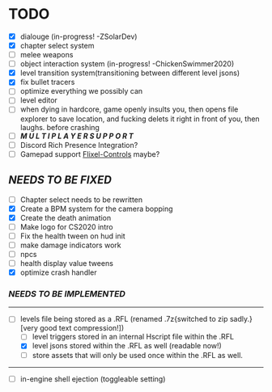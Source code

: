 # TODO

 - [X] dialouge (in-progress! -ZSolarDev)
 - [x] chapter select system
 - [ ] melee weapons
 - [ ] object interaction system (in-progress! -ChickenSwimmer2020)
 - [x] level transition system(transitioning between different level jsons)
 - [x] fix bullet tracers
 - [ ] optimize everything we possibly can
 - [ ] level editor
 - [ ] when dying in hardcore, game openly insults you, then opens file explorer to save location, and fucking delets it right in front of you, then laughs. before crashing
 - [ ] ***M U L T I  P L A Y E R  S U P P O R T***
 - [ ] Discord Rich Presence Integration?
 - [ ] Gamepad support [Flixel-Controls](https://github.com/Geokureli/FlxControls/) maybe?

## ***NEEDS TO BE FIXED***

 - [ ] Chapter select needs to be rewritten
 - [x] Create a BPM system for the camera bopping
 - [x] Create the death animation
 - [ ] Make logo for CS2020 intro
 - [ ] Fix the health tween on hud init
 - [ ] make damage indicators work
 - [ ] npcs
 - [ ] health display value tweens
 - [x] optimize crash handler

### ***NEEDS TO BE IMPLEMENTED***

---

 - [ ] levels file being stored as a .RFL (renamed .7z{switched to zip sadly.} [very good text compression!])
    - [ ] level triggers stored in an internal Hscript file within the .RFL
    - [x] level jsons stored within the .RFL as well (readable now!)
    - [ ] store assets that will only be used once within the .RFL as well.

---

- [ ] in-engine shell ejection (toggleable setting)
